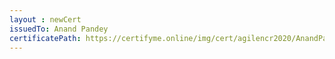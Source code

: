 ```yaml
--- 
layout : newCert 
issuedTo: Anand Pandey 
certificatePath: https://certifyme.online/img/cert/agilencr2020/AnandPandey_363c8.png
--- 
```

